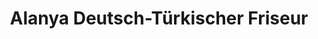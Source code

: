 ---
title: "Alanya Deutsch-Türkischer Friseur"
url: /guestrow/alanya-deutsch-tuerkischer-friseur/
shop: Friseur
---